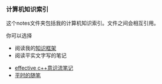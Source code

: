### 计算机知识索引

这个notes文件夹包括我的计算机知识索引。文件之间会相互引用。

你可以选择
* 阅读我的[知识框架](https://github.com/bloodycoder/bookCollection/blob/master/notes/root.md)
* 阅读平实文字写的笔记
 - [effective c++意识流笔记](https://github.com/bloodycoder/bookCollection/blob/master/notes/effective_cpp/readMe.md)
 - [平时的随笔](https://github.com/bloodycoder/bookCollection/blob/master/notes/effective_cpp/readMe.md)

